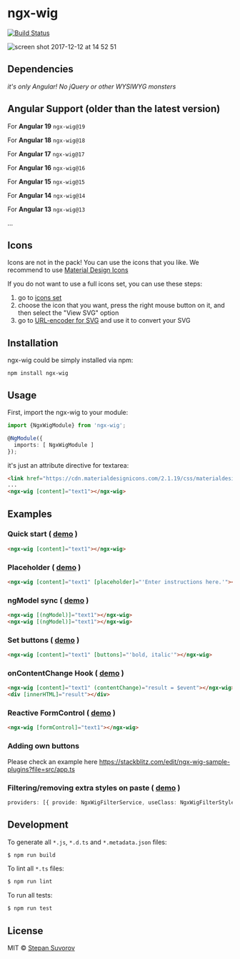 # ngx-wig

[![Build Status](https://travis-ci.org/stevermeister/ngx-wig.svg?branch=master)](https://travis-ci.org/stevermeister/ngx-wig)

![screen shot 2017-12-12 at 14 52 51](https://user-images.githubusercontent.com/1526680/33888069-37bde1f0-df4c-11e7-993e-d48ffe0fffbf.png)

## Dependencies

*it's only Angular! No jQuery or other WYSIWYG monsters*


## Angular Support (older than the latest version)


For **Angular 19** `ngx-wig@19`

For **Angular 18** `ngx-wig@18`

For **Angular 17** `ngx-wig@17`

For **Angular 16** `ngx-wig@16`

For **Angular 15** `ngx-wig@15`

For **Angular 14** `ngx-wig@14`

For **Angular 13** `ngx-wig@13` 

...

## Icons

Icons are not in the pack!
You can use the icons that you like.
We recommend to use [Material Design Icons](https://cdn.materialdesignicons.com/2.1.19/css/materialdesignicons.min.css)

If you do not want to use a full icons set, you can use these steps:

1. go to [icons set](https://materialdesignicons.com/)
1. choose the icon that you want, press the right mouse button on it, and then select the "View SVG" option
1. go to [URL-encoder for SVG](https://yoksel.github.io/url-encoder/) and use it to convert your SVG

## Installation

ngx-wig could be simply installed via npm:

    npm install ngx-wig


## Usage

First, import the ngx-wig to your module:

```typescript
import {NgxWigModule} from 'ngx-wig';

@NgModule({
  imports: [ NgxWigModule ]
});
```

it's just an attribute directive for textarea:

```html
<link href="https://cdn.materialdesignicons.com/2.1.19/css/materialdesignicons.min.css" rel="stylesheet" />
...
<ngx-wig [content]="text1"></ngx-wig>
```

## Examples

### Quick start ( [demo](https://stackblitz.com/edit/stackblitz-starters-61ajke?file=src%2Fmain.ts) )

```html
<ngx-wig [content]="text1"></ngx-wig>
```

### Placeholder ( [demo](https://stackblitz.com/edit/stackblitz-starters-5lq68z?file=src%2Fmain.ts) )

```html
<ngx-wig [content]="text1" [placeholder]="'Enter instructions here.'"></ngx-wig>
```

### ngModel sync ( [demo](https://stackblitz.com/edit/stackblitz-starters-go26xc?file=src%2Fmain.ts) )

```html
<ngx-wig [(ngModel)]="text1"></ngx-wig>
<ngx-wig [(ngModel)]="text1"></ngx-wig>
```

### Set buttons ( [demo](https://stackblitz.com/edit/stackblitz-starters-qohotg?file=src%2Fmain.ts) )

```html
<ngx-wig [content]="text1" [buttons]="'bold, italic'"></ngx-wig>
```

### onContentChange Hook ( [demo](https://stackblitz.com/edit/stackblitz-starters-cl6k3s?file=src%2Fmain.ts) )

```html
<ngx-wig [content]="text1" (contentChange)="result = $event"></ngx-wig>
<div [innerHTML]="result"></div>
```

### Reactive FormControl ( [demo](https://stackblitz.com/edit/stackblitz-starters-hgna7m?file=src%2Fmain.ts) )

```html
<ngx-wig [formControl]="text1"></ngx-wig>
```


### Adding own buttons

Please check an example here
https://stackblitz.com/edit/ngx-wig-sample-plugins?file=src/app.ts


### Filtering/removing extra styles on paste ( [demo](https://stackblitz.com/edit/stackblitz-starters-ysmo2d?file=src%2Fmain.ts) )

```typescript
providers: [{ provide: NgxWigFilterService, useClass: NgxWigFilterStylesService}]
```



## Development

To generate all `*.js`, `*.d.ts` and `*.metadata.json` files:

```bash
$ npm run build
```

To lint all `*.ts` files:

```bash
$ npm run lint
```

To run all tests:

```bash
$ npm run test
```

## License

MIT © [Stepan Suvorov](https://github.com/stevermeister)

